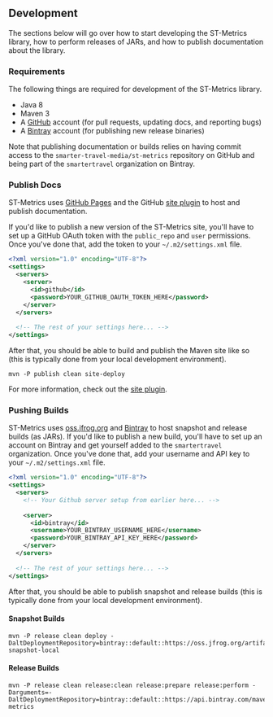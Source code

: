 ## Development

The sections below will go over how to start developing the ST-Metrics library, how to perform
releases of JARs, and how to publish documentation about the library. 

### Requirements

The following things are required for development of the ST-Metrics library.

* Java 8
* Maven 3
* A [GitHub](https://github.com/) account (for pull requests, updating docs, and reporting bugs)
* A [Bintray](https://bintray.com/) account (for publishing new release binaries)

Note that publishing documentation or builds relies on having commit access to the
`smarter-travel-media/st-metrics` repository on GitHub and being part of the `smartertravel`
organization on Bintray.

### Publish Docs

ST-Metrics uses [GitHub Pages](https://pages.github.com/) and the GitHub 
[site plugin](https://github.com/github/maven-plugins) to host and publish documentation. 

If you'd like to publish a new version of the ST-Metrics site, you'll have to set up a GitHub
OAuth token with the `public_repo` and `user` permissions. Once you've done that, add the token
to your `~/.m2/settings.xml` file.

```xml
<?xml version="1.0" encoding="UTF-8"?>
<settings>
  <servers>
    <server>
      <id>github</id>
      <password>YOUR_GITHUB_OAUTH_TOKEN_HERE</password>
    </server>
  </servers>
    
  <!-- The rest of your settings here... -->
</settings>
```

After that, you should be able to build and publish the Maven site like so (this is typically done
from your local development environment).

```
mvn -P publish clean site-deploy
```

For more information, check out the [site plugin](https://github.com/github/maven-plugins).

### Pushing Builds

ST-Metrics uses [oss.jfrog.org](https://oss.jfrog.org/) and [Bintray](https://bintray.com/) to host snapshot
and release builds (as JARs). If you'd like to publish a new build, you'll have to set up an account on Bintray
and get yourself added to the `smartertravel` organization. Once you've done that, add your username and API
key to your `~/.m2/settings.xml` file.

```xml
<?xml version="1.0" encoding="UTF-8"?>
<settings>
  <servers>
    <!-- Your Github server setup from earlier here... -->
    
    <server>
      <id>bintray</id>
      <username>YOUR_BINTRAY_USERNAME_HERE</username>
      <password>YOUR_BINTRAY_API_KEY_HERE</password>
    </server>
  </servers>
  
  <!-- The rest of your settings here... -->
</settings>
```

After that, you should be able to publish snapshot and release builds (this is typically done from your local 
development environment).

#### Snapshot Builds

```
mvn -P release clean deploy -DaltDeploymentRepository=bintray::default::https://oss.jfrog.org/artifactory/oss-snapshot-local
```

#### Release Builds

```
mvn -P release clean release:clean release:prepare release:perform -Darguments=-DaltDeploymentRepository=bintray::default::https://api.bintray.com/maven/smartertravel/jars/st-metrics
```
